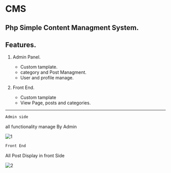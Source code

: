  # CMS
 ## Php Simple Content Managment System.
 
 Features.
 ---
 1) Admin Panel. 
     - Custom tamplate.
     - category and Post Managment.
     - User and profile manage.
     
 2) Front End.
     - Custom tamplate
     - View Page, posts and categories.
     
  ---

  ```html
  Admin side
  ``` 
  all functionality manage By Admin

 ![1](https://user-images.githubusercontent.com/65818262/88475274-fc437e80-cf4b-11ea-9b3f-ba085d9d157d.JPG)
 
  ```html
  Front End
  ```
  All Post Display in front Side
 
 ![2](https://user-images.githubusercontent.com/65818262/88475352-97d4ef00-cf4c-11ea-8f0b-ef0d131e5f02.JPG)


  
